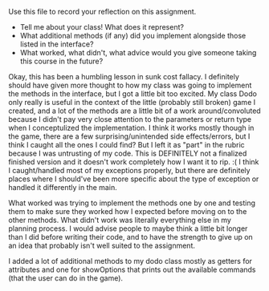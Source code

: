 Use this file to record your reflection on this assignment.

- Tell me about your class! What does it represent?
- What additional methods (if any) did you implement alongside those listed in the interface?
- What worked, what didn't, what advice would you give someone taking this course in the future?

Okay, this has been a humbling lesson in sunk cost fallacy. I definitely should have given more thought to how my class was going to implement the methods in the interface, but I got a little bit too excited. 
My class Dodo only really is useful in the context of the little (probably still broken) game I created, and a lot of the methods are a little bit of a work around/convoluted because I didn't pay very close attention to the parameters or return type when I conceptulized the implementation. I think it works mostly though in the game, there are a few surprising/unintended side effects/errors, but I think I caught all the ones I could find? But I left it as "part" in the rubric because I was untrusting of my code. 
This is DEFINITELY not a finalized finished version and it doesn't work completely how I want it to rip. :(
I think I caught/handled most of my exceptions properly, but there are definitely places where I should've been more specific about the type of exception or handled it differently in the main. 

What worked was trying to implement the methods one by one and testing them to make sure they worked how I expected before moving on to the other methods. What didn't work was literally everything else in my planning process. I would advise people to maybe think a little bit longer than I did before writing their code, and to have the strength to give up on an idea that probably isn't well suited to the assignment. 

I added a lot of additional methods to my dodo class mostly as getters for attributes and one for showOptions that prints out the available commands (that the user can do in the game). 